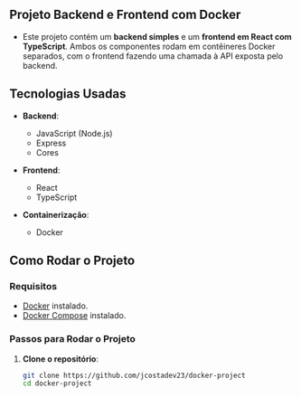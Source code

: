 ## Projeto Backend e Frontend com Docker

 - Este projeto contém um **backend simples** e um **frontend em React com TypeScript**. Ambos os componentes rodam em contêineres Docker separados, com o frontend fazendo uma chamada à API exposta pelo backend.

## Tecnologias Usadas

- **Backend**:
  - JavaScript (Node.js)
  - Express
  - Cores
  
- **Frontend**:
  - React
  - TypeScript
  
- **Containerização**:
  - Docker
  
## Como Rodar o Projeto

### Requisitos

- [Docker](https://www.docker.com/) instalado.
- [Docker Compose](https://docs.docker.com/compose/) instalado.

### Passos para Rodar o Projeto

1. **Clone o repositório**:
   
   ```bash
   git clone https://github.com/jcostadev23/docker-project
   cd docker-project
